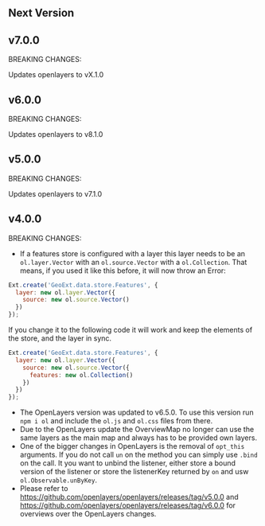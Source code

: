 Next Version
------------

v7.0.0
------

BREAKING CHANGES:

Updates openlayers to vX.1.0

v6.0.0
------

BREAKING CHANGES:

Updates openlayers to v8.1.0

v5.0.0
------

BREAKING CHANGES:

Updates openlayers to v7.1.0


v4.0.0
------

BREAKING CHANGES:
- If a features store is configured with a layer this layer needs to be an `ol.layer.Vector` with an `ol.source.Vector`
with a `ol.Collection`. That means, if you used it like this before, it will now throw an Error:
```js
Ext.create('GeoExt.data.store.Features', {
  layer: new ol.layer.Vector({
    source: new ol.source.Vector()
  })
});
```
If you change it to the following code it will work and keep the elements of the store, and the layer in sync.
```js
Ext.create('GeoExt.data.store.Features', {
  layer: new ol.layer.Vector({
    source: new ol.source.Vector({
      features: new ol.Collection()
    })
  })
});
```
- The OpenLayers version was updated to v6.5.0. To use this version run `npm i ol` and include the
`ol.js` and `ol.css` files from there.
- Due to the OpenLayers update the OverviewMap no longer can use the same layers as the main map and always has to be
provided own layers.
- One of the bigger changes in OpenLayers is the removal of `opt_this` arguments. If you do not call `un` on the method
you can simply use `.bind` on the call. It you want to unbind the listener, either store a bound version of the listener
or store the listenerKey returned by `on` and usw `ol.Observable.unByKey`.
- Please refer to https://github.com/openlayers/openlayers/releases/tag/v5.0.0 and
https://github.com/openlayers/openlayers/releases/tag/v6.0.0 for overviews over the OpenLayers changes.
